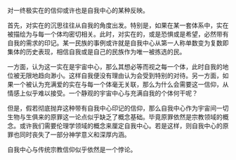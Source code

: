 对一终极实在的信仰或许也是自我中心的某种反映。

首先，对实在的沉思往往从自我的角度出发。特别是，如果在某一套体系中，实在被描绘为与每一个体均密切相关。此时，对实在的，或是恐惧或是希望，必然带有自我的需求的印记。某一民族的事例或许就是自我中心从第一人称单数变为复数即集体的历史表现，相信自我或是自己的民族作为唯一被拣选的民。

一方面，认为这一实在是宇宙中心，那么其想必等而视之每一个体，此时自我的地位被无限地趋向渺小。这样自我便没有理由认为会受到特别的对待。另一方面，如果一个被认为充满爱的实在与每一个体毫无关联，那么为什么会需要这一信仰，从情感上似乎难以接受。一个静观的宇宙中心与充满自我的个体何干呢？

但是，假若彻底抛弃这种带有自我中心印记的信仰，那么自我中心作为宇宙间一切生物与生俱来的原罪这一论点似乎缺乏了概念基础。毕竟原罪依然是宗教领域的概念。或许我们需要伦理学领域的概念来厘定自我中心。若是这样，则自我中心的原罪也同时丧失了一部分神学意义和深厚内涵。

自我中心与传统宗教信仰似乎依然是一个悖论。
